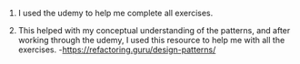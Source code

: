 1. I used the udemy to help me complete all exercises.


2. This helped with my conceptual understanding of the patterns, and after working through the udemy, I used this resource to help me with all the exercises.
-https://refactoring.guru/design-patterns/
